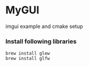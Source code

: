 # MyGUI

imgui example and cmake setup

### Install following libraries

```shell
brew install glew 
brew install glfw
```
